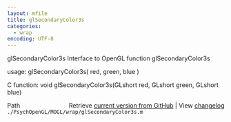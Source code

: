 ```yaml
---
layout: mfile
title: glSecondaryColor3s
categories:
  - wrap
encoding: UTF-8
---
```


glSecondaryColor3s  Interface to OpenGL function glSecondaryColor3s  

usage:  glSecondaryColor3s( red, green, blue )  

C function:  void glSecondaryColor3s(GLshort red, GLshort green, GLshort blue)  


<div class="code_header" style="text-align:right;">
  <span style="float:left;">Path&nbsp;&nbsp;</span> <span class="counter">Retrieve <a href=
  "https://raw.github.com/Psychtoolbox-3/Psychtoolbox-3/beta/./PsychOpenGL/MOGL/wrap/glSecondaryColor3s.m">current version from GitHub</a> | View <a href=
  "https://github.com/Psychtoolbox-3/Psychtoolbox-3/commits/beta/./PsychOpenGL/MOGL/wrap/glSecondaryColor3s.m">changelog</a></span>
</div>
<div class="code">
  <code>./PsychOpenGL/MOGL/wrap/glSecondaryColor3s.m</code>
</div>
